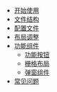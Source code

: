 * [开始使用](start/)
* [文件结构](file/)
* [配置文件](config/)
* [布局调整](index/)
* [功能组件](javascript:;)
    - [功能按钮](expand/dropdown)
    - [栅格布局](expand/notice)
    - [弹窗组件](expand/cascader)
* [常见问题](index/)

<div class="ew-doc-adv-list">
  
</div>